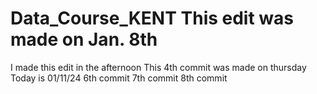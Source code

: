 # Data_Course_KENT This edit was made on Jan. 8th
 I made this edit in the afternoon
This 4th commit was made on thursday
 Today is 01/11/24
6th commit
7th commit
 8th commit
